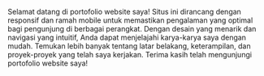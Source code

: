 Selamat datang di portofolio website saya! Situs ini dirancang dengan responsif dan ramah mobile untuk memastikan pengalaman yang optimal bagi pengunjung di berbagai perangkat. Dengan desain yang menarik dan navigasi yang intuitif, Anda dapat menjelajahi karya-karya saya dengan mudah. Temukan lebih banyak tentang latar belakang, keterampilan, dan proyek-proyek yang telah saya kerjakan. Terima kasih telah mengunjungi portofolio website saya!

